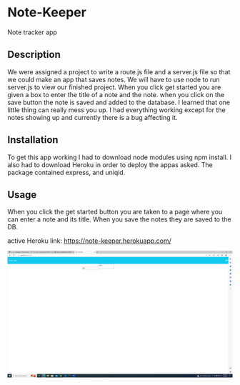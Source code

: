 # Note-Keeper

Note tracker app

## Description

We were assigned a project to write a route.js file and a server.js file so that we could make an app that saves notes. We will have to use node to run server.js to view our finished project. When you click get started you are given a box to enter the title of a note and the note. when you click on the save button the note is saved and added to the database. I learned that one little thing can really mess you up. I had everything working except for the notes showing up and currently there is a bug affecting it.

## Installation

To get this app working I had to download node modules using npm install. I also had to download Heroku in order to deploy the appas asked. The package contained express, and uniqid.

## Usage

When you click the get started button you are taken to a page where you can enter a note and its
title. When you save the notes they are saved to the DB.

active Heroku link:
https://note-keeper.herokuapp.com/

![Webpage Image](<assets/images/Screenshot%20(37).png>)
